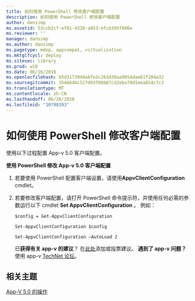 ```yaml
---
title: 如何使用 PowerShell 修改客户端配置
description: 如何使用 PowerShell 修改客户端配置
author: dansimp
ms.assetid: 53ccb2cf-ef81-4310-a853-efcb395f006e
ms.reviewer: ''
manager: dansimp
ms.author: dansimp
ms.pagetype: mdop, appcompat, virtualization
ms.mktglfcycl: deploy
ms.sitesec: library
ms.prod: w10
ms.date: 06/16/2016
ms.openlocfilehash: b5d3173944abfe2c2b3d30aa9654dae81f204a32
ms.sourcegitcommit: 354664bc527d93f80687cd2eba70d1eea024c7c3
ms.translationtype: MT
ms.contentlocale: zh-CN
ms.lasthandoff: 06/26/2020
ms.locfileid: "10798393"
---
```

# 如何使用 PowerShell 修改客户端配置


使用以下过程配置 App-v 5.0 客户端配置。

**使用 PowerShell 修改 App-v 5.0 客户端配置**

1.  若要使用 PowerShell 配置客户端设置，请使用**AppvClientConfiguration** cmdlet。

2.  若要修改客户端配置，请打开 PowerShell 命令提示符，并使用任何必需的参数运行以下 cmdlet **Set AppvClientConfiguration** 。 例如：

    `$config = Get-AppvClientConfiguration`

    `Set-AppvClientConfiguration $config`

    `Set-AppvClientConfiguration –AutoLoad 2`

    已**获得有关 app-v 的建议**？ 在[此处](http://appv.uservoice.com/forums/280448-microsoft-application-virtualization)添加或投票建议。 **遇到了 app-v 问题？** 使用 app-v [TechNet 论坛](https://social.technet.microsoft.com/Forums/home?forum=mdopappv)。

## 相关主题


[App-V 5.0 的操作](operations-for-app-v-50.md)

 

 






